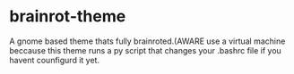 # brainrot-theme
A gnome based theme thats fully brainroted.(AWARE use a virtual machine beccause this theme runs a py script that changes your .bashrc file if you havent counfigurd it yet.
